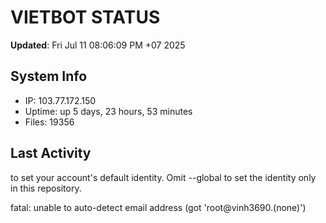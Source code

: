 # VIETBOT STATUS
**Updated**: Fri Jul 11 08:06:09 PM +07 2025

## System Info
- IP: 103.77.172.150
- Uptime: up 5 days, 23 hours, 53 minutes
- Files: 19356

## Last Activity

to set your account's default identity.
Omit --global to set the identity only in this repository.

fatal: unable to auto-detect email address (got 'root@vinh3690.(none)')
